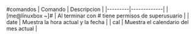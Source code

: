 #comandos
| Comando | Descripcion |
|---------|-------------|
| [me@linuxbox ~]# | Al terminar con # tiene permisos de superusuario |
| date | Muestra la hora actual y la fecha |
| cal | Muestra el calendario del mes actual |


```bash  
```